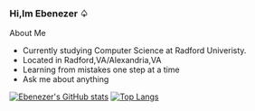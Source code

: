 ### Hi,Im Ebenezer ♤


About Me
- Currently studying Computer Science at Radford Univeristy.
- Located in Radford,VA/Alexandria,VA
- Learning from mistakes one step at a time 
- Ask me about anything

   
  
[![Ebenezer's GitHub stats](https://github-readme-stats.vercel.app/api?username=Ebenmars)](https://github.com/Ebenmars/github-readme-stats)    [![Top Langs](https://github-readme-stats.vercel.app/api/top-langs/?username=Ebenmars&layout=compact)](https://github.com/Ebenmars/github-readme-stats)

